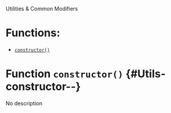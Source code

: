 Utilities & Common Modifiers

# Functions:

- [`constructor()`](#Utils-constructor--)

# Function `constructor()` {#Utils-constructor--}

No description
